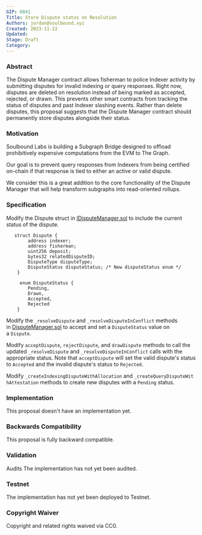 ```yaml
---
GIP: 0041 
Title: Store Dispute status on Resolution
Authors: jordan@soulbound.xyz
Created: 2023-11-22
Updated: 
Stage: Draft
Category: 
---
```


### Abstract

The Dispute Manager contract allows fisherman to police Indexer activity by submitting disputes for invalid indexing or query responses. Right now, disputes are deleted on resolution instead of being marked as accepted, rejected, or drawn. This prevents other smart contracts from tracking the status of disputes and past Indexer slashing events. Rather than delete disputes, this proposal suggests that the Dispute Manager contract should permanently store disputes alongside their status.

### Motivation

Soulbound Labs is building a Subgraph Bridge designed to offload prohibitively expensive computations from the EVM to The Graph.

Our goal is to prevent query responses from Indexers from being certified on-chain if that response is tied to either an active or valid dispute.

We consider this is a great addition to the core functionality of the Dispute Manager that will help transform subgraphs into read-oriented rollups.

### [](https://forum.thegraph.com/t/gip-0041-store-dispute-status-on-resolution/3759#specification-3)Specification

Modify the Dispute struct in [IDisputeManager.sol](https://github.com/graphprotocol/contracts/blob/dev/contracts/disputes/IDisputeManager.sol) to include the current status of the dispute.

```
   struct Dispute {
        address indexer;
        address fisherman;
        uint256 deposit;
        bytes32 relatedDisputeID;
        DisputeType disputeType;
        DisputeStatus disputeStatus; /* New disputeStatus enum */
    }

     enum DisputeStatus {
        Pending,
        Drawn,
        Accepted,
        Rejected
    }

```

Modify the `_resolveDispute` and `_resolveDisputeInConflict` methods in [DisputeManager.sol](https://github.com/graphprotocol/contracts/blob/dev/contracts/disputes/DisputeManager.sol) to accept and set a `DisputeStatus` value on a `Dispute`.

Modify `acceptDispute`, `rejectDispute`, and `drawDispute` methods to call the updated `_resolveDispute` and `_resolveDisputeInConflict` calls with the appropriate status. Note that `acceptDispute` will set the valid dispute's status to `Accepted` and the invalid dispute's status to `Rejected`.

Modify `_createIndexingDisputeWithAllocation` and `_createQueryDisputeWithAttestation` methods to create new disputes with a `Pending` status.

### Implementation

This proposal doesn't have an implementation yet.

### Backwards Compatibility

This proposal is fully backward compatible.

### Validation

Audits
The implementation has not yet been audited.

### Testnet

The implementation has not yet been deployed to Testnet.

### Copyright Waiver

Copyright and related rights waived via CC0.